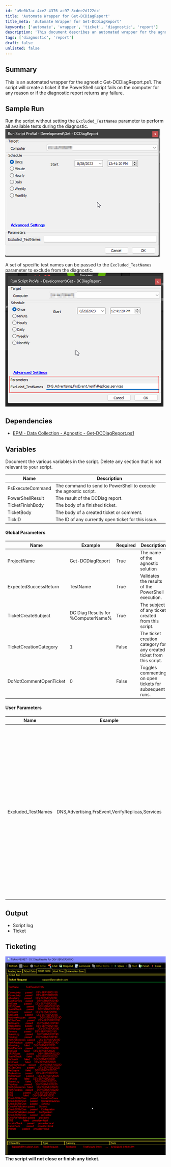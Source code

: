 ```yaml
---
id: 'a9e0b7ac-4ce2-4376-ac97-8cdee2d122dc'
title: 'Automate Wrapper for Get-DCDiagReport'
title_meta: 'Automate Wrapper for Get-DCDiagReport'
keywords: ['automate', 'wrapper', 'ticket', 'diagnostic', 'report']
description: 'This document describes an automated wrapper for the agnostic Get-DCDiagReport.ps1 script. It details how the script creates a ticket when the PowerShell script fails or when the diagnostic report indicates any failure. It includes sample runs, dependencies, variables, and parameters for both global and user-defined settings.'
tags: ['diagnostic', 'report']
draft: false
unlisted: false
---
```


## Summary

This is an automated wrapper for the agnostic Get-DCDiagReport.ps1. The script will create a ticket if the PowerShell script fails on the computer for any reason or if the diagnostic report returns any failure.

## Sample Run

Run the script without setting the `Excluded_TestNames` parameter to perform all available tests during the diagnostic.  
![Sample Run 1](../../../static/img/Get-DCDiagReport/image_1.png)

A set of specific test names can be passed to the `Excluded_TestNames` parameter to exclude from the diagnostic.  
![Sample Run 2](../../../static/img/Get-DCDiagReport/image_2.png)

## Dependencies

- [EPM - Data Collection - Agnostic - Get-DCDiagReport.ps1](<../../powershell/Get-DCDiagReport.ps1.md>)

## Variables

Document the various variables in the script. Delete any section that is not relevant to your script.

| Name                  | Description                                               |
|-----------------------|-----------------------------------------------------------|
| PsExecuteCommand      | The command to send to PowerShell to execute the agnostic script. |
| PowerShellResult      | The result of the DCDiag report.                          |
| TicketFinishBody      | The body of a finished ticket.                            |
| TicketBody            | The body of a created ticket or comment.                 |
| TickID                | The ID of any currently open ticket for this issue.      |

#### Global Parameters

| Name                     | Example                           | Required | Description                                           |
|--------------------------|-----------------------------------|----------|-------------------------------------------------------|
| ProjectName              | Get-DCDiagReport                 | True     | The name of the agnostic solution                     |
| ExpectedSuccessReturn     | TestName                         | True     | Validates the results of the PowerShell execution.    |
| TicketCreateSubject      | DC Diag Results for %ComputerName%| True     | The subject of any ticket created from this script.   |
| TicketCreationCategory    | 1                                 | False    | The ticket creation category for any created ticket from this script. |
| DoNotCommentOpenTicket   | 0                                 | False    | Toggles commenting on open tickets for subsequent runs. |

#### User Parameters

| Name                  | Example                                         | Required | Description                                               |
|-----------------------|-------------------------------------------------|----------|-----------------------------------------------------------|
| Excluded_TestNames    | DNS,Advertising,FrsEvent,VerifyReplicas,Services| False    | Names of the tests to exclude from the diagnostic. Names should be separated by a comma (do not use spaces). Allowed test names are as follows: 'Advertising', 'CutoffServers', 'FrsEvent', 'DFSREvent', 'SysVolCheck', 'FrsSysVol', 'KccEvent', 'MachineAccount', 'NCSecDesc', 'NetLogons', 'ObjectsReplicated', 'Replications', 'RidManager', 'Services', 'SystemLog', 'Topology', 'VerifyReferences', 'VerifyReplicas', 'DNS', 'CheckSDRefDom', 'CrossRefValidation', 'LocatorCheck', 'FsmoCheck', 'Intersite'. |

## Output

- Script log
- Ticket

## Ticketing

![Ticketing](../../../static/img/Get-DCDiagReport/image_3.png)  
**The script will not close or finish any ticket.**

